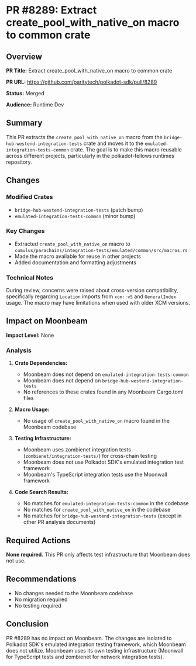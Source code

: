 # PR #8289: Extract create_pool_with_native_on macro to common crate

## Overview

**PR Title:** Extract create_pool_with_native_on macro to common crate

**PR URL:** https://github.com/paritytech/polkadot-sdk/pull/8289

**Status:** Merged

**Audience:** Runtime Dev

## Summary

This PR extracts the `create_pool_with_native_on` macro from the `bridge-hub-westend-integration-tests` crate and moves it to the `emulated-integration-tests-common` crate. The goal is to make this macro reusable across different projects, particularly in the polkadot-fellows runtimes repository.

## Changes

### Modified Crates
- `bridge-hub-westend-integration-tests` (patch bump)
- `emulated-integration-tests-common` (minor bump)

### Key Changes
- Extracted `create_pool_with_native_on` macro to `cumulus/parachains/integration-tests/emulated/common/src/macros.rs`
- Made the macro available for reuse in other projects
- Added documentation and formatting adjustments

### Technical Notes
During review, concerns were raised about cross-version compatibility, specifically regarding `Location` imports from `xcm::v5` and `GeneralIndex` usage. The macro may have limitations when used with older XCM versions.

## Impact on Moonbeam

**Impact Level:** None

### Analysis

1. **Crate Dependencies:**
   - Moonbeam does not depend on `emulated-integration-tests-common`
   - Moonbeam does not depend on `bridge-hub-westend-integration-tests`
   - No references to these crates found in any Moonbeam Cargo.toml files

2. **Macro Usage:**
   - No usage of `create_pool_with_native_on` macro found in the Moonbeam codebase

3. **Testing Infrastructure:**
   - Moonbeam uses zombienet integration tests (`zombienet/integration-tests/`) for cross-chain testing
   - Moonbeam does not use Polkadot SDK's emulated integration test framework
   - Moonbeam's TypeScript integration tests use the Moonwall framework

4. **Code Search Results:**
   - No matches for `emulated-integration-tests-common` in the codebase
   - No matches for `create_pool_with_native_on` in the codebase
   - No matches for `bridge-hub-westend-integration-tests` (except in other PR analysis documents)

## Required Actions

**None required.** This PR only affects test infrastructure that Moonbeam does not use.

## Recommendations

- No changes needed to the Moonbeam codebase
- No migration required
- No testing required

## Conclusion

PR #8289 has no impact on Moonbeam. The changes are isolated to Polkadot SDK's emulated integration testing framework, which Moonbeam does not utilize. Moonbeam uses its own testing infrastructure (Moonwall for TypeScript tests and zombienet for network integration tests).
